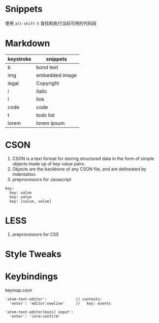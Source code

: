 # Snippets

使用 `alt-shift-S` 查找和执行当前可用的代码段

# Markdown

| keystroke | snippets       |
| --------- | -------------- |
| b         | bond text      |
| img       | embedded image |
| legal     | Copyright      |
| i         | italic         |
| l         | link           |
| code      | code           |
| t         | todo list      |
| lorem     | lorem ipsum    |

# CSON

1. CSON is a text format for storing structured data in the form of simple objects made up of key-value pairs.
2. Objects are the backbone of any CSON file, and are delineated by indentation.
3. preprocessors for Javascript

```
key:
  key: value
  key: value
  key: [value, value]
```

# LESS

1.  preprocessors for CSS

# Style Tweaks



# Keybindings

keymap.cson

```
'atom-text-editor':				// contexts:
  'enter': 'editor:newline'		//   key: events

'atom-text-editor[mini] input':
  'enter': 'core:confirm'
```
